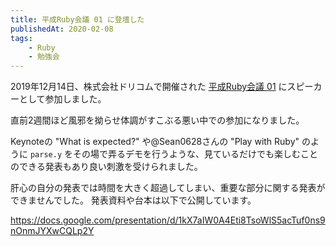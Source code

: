 ```yaml
---
title: 平成Ruby会議 01 に登壇した
publishedAt: 2020-02-08
tags:
    - Ruby
    - 勉強会
---
```


2019年12月14日、株式会社ドリコムで開催された [平成Ruby会議 01](https://heiseirb.github.io/kaigi01/) にスピーカーとして参加しました。

直前2週間ほど風邪を拗らせ体調がすこぶる悪い中での参加になりました。

Keynoteの "What is expected?" や@Sean0628さんの "Play with Ruby" のように `parse.y` をその場で弄るデモを行うような、見ているだけでも楽しむことのできる発表もあり良い刺激を受けられました。

肝心の自分の発表では時間を大きく超過してしまい、重要な部分に関する発表ができませんでした。
発表資料や台本は以下で公開しています。

https://docs.google.com/presentation/d/1kX7aIW0A4Eti8TsoWlS5acTuf0ns9nOnmJYXwCQLp2Y
